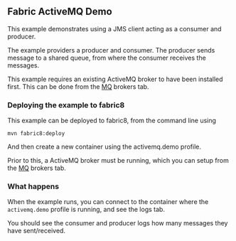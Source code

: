## Fabric ActiveMQ Demo

This example demonstrates using a JMS client acting as a consumer and producer.

The example providers a producer and consumer. The producer sends message to a shared queue,
from where the consumer receives the messages.

This example requires an existing ActiveMQ broker to have been installed first. This can be done from the [MQ](#/fabric/mq/brokers) brokers tab.

### Deploying the example to fabric8

This example can be deployed to fabric8, from the command line using

    mvn fabric8:deploy

And then create a new container using the activemq.demo profile.

Prior to this, a ActiveMQ broker must be running, which you can setup from the [MQ](#/fabric/mq/brokers) brokers tab.

### What happens

When the example runs, you can connect to the container where the ```activemq.demo``` profile is running, and see the logs tab.

You should see the consumer and producer logs how many messages they have sent/received.


